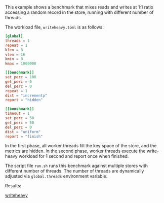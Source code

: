 This example shows a benchmark that mixes reads and writes at 1:1 ratio accessing a random record
in the store, running with different number of threads.

The workload file, `writeheavy.toml` is as follows:

```toml
[global]
threads = 1
repeat = 1
klen = 8
vlen = 16
kmin = 0
kmax = 1000000

[[benchmark]]
set_perc = 100
get_perc = 0
del_perc = 0
repeat = 1
dist = "incrementp"
report = "hidden"

[[benchmark]]
timeout = 1
set_perc = 50
get_perc = 50
del_perc = 0
dist = "uniform"
report = "finish"
```

In the first phase, all worker threads fill the key space of the store, and the metrics are hidden.
In the second phase, worker threads execute the write-heavy workload for 1 second and report once
when finished.

The script file `run.sh` runs this benchmark against multiple stores with different number of
threads. The number of threads are dynamically adjusted via `global.threads` environment variable.

Results:

[writeheavy](writeheavy.pdf)
